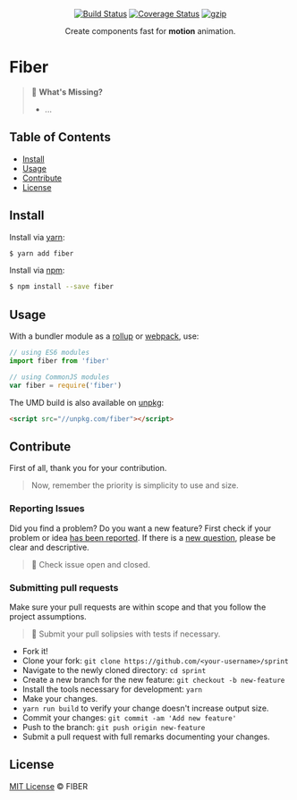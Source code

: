 <p align="center">
  <a href="https://travis-ci.org/liferay-labs-br/fiber"><img src="https://travis-ci.org/liferay-labs-br/fiber.svg?branch=master" alt="Build Status"></a>
  <a href='https://coveralls.io/github/liferay-labs-br/fiber?branch=master'><img src='https://coveralls.io/repos/github/liferay-labs-br/fiber/badge.svg?branch=master' alt='Coverage Status' /></a>
  <a href="https://unpkg.com/fiber/dist/fiber.js"><img src="http://img.badgesize.io/https://unpkg.com/fiber/dist/fiber.js?compression=gzip" alt="gzip"></a>
</p>
<p align="center">Create components fast for <b>motion</b> animation.</p>

# Fiber

> 🤔 **What's Missing?**
> - ...

## Table of Contents

- [Install](#install)
- [Usage](#usage)
- [Contribute](#contribute)
- [License](#license)

## Install
Install via [yarn](https://yarnpkg.com/lang/en/):

```sh
$ yarn add fiber
```

Install via [npm](https://www.npmjs.com/):

```sh
$ npm install --save fiber
```

## Usage

With a bundler module as a [rollup](https://rollupjs.org/) or [webpack](https://webpack.js.org/), use:

```javascript
// using ES6 modules
import fiber from 'fiber'

// using CommonJS modules
var fiber = require('fiber')
```

The UMD build is also available on [unpkg](https://unpkg.com):

```html
<script src="//unpkg.com/fiber"></script>
```

## Contribute

First of all, thank you for your contribution.
> Now, remember the priority is simplicity to use and size.

### Reporting Issues
Did you find a problem? Do you want a new feature? First check if your problem or idea [has been reported](../../issues).
If there is a [new question](../../issues/new), please be clear and descriptive.

> 🚨 Check issue open and closed.

### Submitting pull requests

Make sure your pull requests are within scope and that you follow the project assumptions.

> 🚨 Submit your pull solipsies with tests if necessary.

-   Fork it!
-   Clone your fork: `git clone https://github.com/<your-username>/sprint`
-   Navigate to the newly cloned directory: `cd sprint`
-   Create a new branch for the new feature: `git checkout -b new-feature`
-   Install the tools necessary for development: `yarn`
-   Make your changes.
-   `yarn run build` to verify your change doesn't increase output size.
-   Commit your changes: `git commit -am 'Add new feature'`
-   Push to the branch: `git push origin new-feature`
-   Submit a pull request with full remarks documenting your changes.

## License

[MIT License](LICENSE.md) © FIBER
